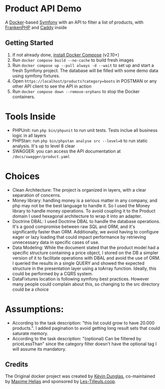 # Product API Demo

A [Docker](https://www.docker.com/)-based  [Symfony](https://symfony.com) with an API to filter a list of products,
with [FrankenPHP](https://frankenphp.dev) and [Caddy](https://caddyserver.com/) inside

## Getting Started

1. If not already done, [install Docker Compose](https://docs.docker.com/compose/install/) (v2.10+)
2. Run `docker compose build --no-cache` to build fresh images
3. Run `docker compose up --pull always -d --wait` to set up and start a fresh Symfony project. The database will be filled with some demo data using symfony fixtures.
4. Open `https://localhost/products?category=boots` in POSTMAN or any other API client to see the API in action
5. Run `docker compose down --remove-orphans` to stop the Docker containers.

# Tools Inside

* PHPUnit: run `php bin/phpunit` to run unit tests. Tests inclue all business logic in all layers
* PHPStan: run `php bin/phpstan analyse src --level=8` to run static analysis. It's up to level 8 clear
* SWAGGER: you can access the API documentation at `/docs/swagger/product.yaml`

# Choices

* Clean Architecture: The project is organized in layers, with a clear separation of concerns.
* Money library: handling money is a serious matter in any company, and php may not be the best language to handle it. So I used the Money library to handle money operations. To avoid coupling it to the Product domain I used hexagonal architecture to wrap it into an adapter.
* Doctrine DBAL: I used Doctrine DBAL to handle the database operations. It's a good compromise between raw SQL and ORM, and it's significantly faster than ORM. Additionally, we avoid having to configure eager or lazy loading that could impact performance by retrieving unnecessary data in specific cases of use.
* Data Modeling: While the document stated that the product model had a specific structure containing a price object, I stored on the DB a simpler version of it to facilitate operations with DBAL and avoid the use of ORM. I queried the results in a single QUERY and showed the expected structure in the presentation layer using a toArray function. Ideally, this could be performed by a CQRS system.
* DataFixtures location is following symfony best practices. However many people could complain about this, so changing to the src directory could be a choice

# Assumptions:

* According to the task description: "this list could grow to have 20.000 products.". I added pagination to avoid getting long result sets that could saturate memory.
* According to the task description: "(optional) Can be filtered by priceLessThan" since the category filter doesn't have the optional tag I will assume its mandatory.

## Credits

The Original docker project was created by [Kévin Dunglas](https://dunglas.dev), co-maintained by [Maxime Helias](https://twitter.com/maxhelias) and sponsored by [Les-Tilleuls.coop](https://les-tilleuls.coop).
